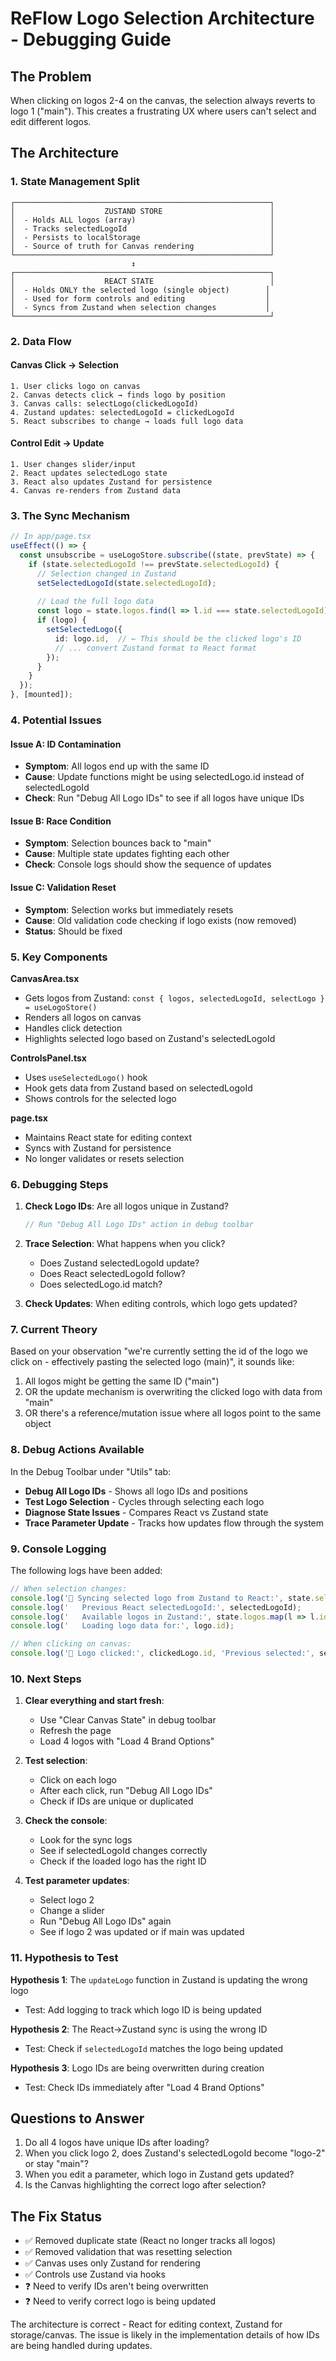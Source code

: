 # ReFlow Logo Selection Architecture - Debugging Guide

## The Problem
When clicking on logos 2-4 on the canvas, the selection always reverts to logo 1 ("main"). This creates a frustrating UX where users can't select and edit different logos.

## The Architecture

### 1. State Management Split

```
┌─────────────────────────────────────────────────────────┐
│                    ZUSTAND STORE                        │
│  - Holds ALL logos (array)                              │
│  - Tracks selectedLogoId                                │
│  - Persists to localStorage                             │
│  - Source of truth for Canvas rendering                 │
└─────────────────────────────────────────────────────────┘
                           ↕️
┌─────────────────────────────────────────────────────────┐
│                    REACT STATE                          │
│  - Holds ONLY the selected logo (single object)        │
│  - Used for form controls and editing                  │
│  - Syncs from Zustand when selection changes           │
└─────────────────────────────────────────────────────────┘
```

### 2. Data Flow

#### Canvas Click → Selection
```
1. User clicks logo on canvas
2. Canvas detects click → finds logo by position
3. Canvas calls: selectLogo(clickedLogoId)
4. Zustand updates: selectedLogoId = clickedLogoId
5. React subscribes to change → loads full logo data
```

#### Control Edit → Update
```
1. User changes slider/input
2. React updates selectedLogo state
3. React also updates Zustand for persistence
4. Canvas re-renders from Zustand data
```

### 3. The Sync Mechanism

```typescript
// In app/page.tsx
useEffect(() => {
  const unsubscribe = useLogoStore.subscribe((state, prevState) => {
    if (state.selectedLogoId !== prevState.selectedLogoId) {
      // Selection changed in Zustand
      setSelectedLogoId(state.selectedLogoId);
      
      // Load the full logo data
      const logo = state.logos.find(l => l.id === state.selectedLogoId);
      if (logo) {
        setSelectedLogo({
          id: logo.id,  // ← This should be the clicked logo's ID
          // ... convert Zustand format to React format
        });
      }
    }
  });
}, [mounted]);
```

### 4. Potential Issues

#### Issue A: ID Contamination
- **Symptom**: All logos end up with the same ID
- **Cause**: Update functions might be using selectedLogo.id instead of selectedLogoId
- **Check**: Run "Debug All Logo IDs" to see if all logos have unique IDs

#### Issue B: Race Condition
- **Symptom**: Selection bounces back to "main"
- **Cause**: Multiple state updates fighting each other
- **Check**: Console logs should show the sequence of updates

#### Issue C: Validation Reset
- **Symptom**: Selection works but immediately resets
- **Cause**: Old validation code checking if logo exists (now removed)
- **Status**: Should be fixed

### 5. Key Components

**CanvasArea.tsx**
- Gets logos from Zustand: `const { logos, selectedLogoId, selectLogo } = useLogoStore()`
- Renders all logos on canvas
- Handles click detection
- Highlights selected logo based on Zustand's selectedLogoId

**ControlsPanel.tsx**
- Uses `useSelectedLogo()` hook
- Hook gets data from Zustand based on selectedLogoId
- Shows controls for the selected logo

**page.tsx**
- Maintains React state for editing context
- Syncs with Zustand for persistence
- No longer validates or resets selection

### 6. Debugging Steps

1. **Check Logo IDs**: Are all logos unique in Zustand?
   ```javascript
   // Run "Debug All Logo IDs" action in debug toolbar
   ```

2. **Trace Selection**: What happens when you click?
   - Does Zustand selectedLogoId update?
   - Does React selectedLogoId follow?
   - Does selectedLogo.id match?

3. **Check Updates**: When editing controls, which logo gets updated?

### 7. Current Theory

Based on your observation "we're currently setting the id of the logo we click on - effectively pasting the selected logo (main)", it sounds like:

1. All logos might be getting the same ID ("main")
2. OR the update mechanism is overwriting the clicked logo with data from "main"
3. OR there's a reference/mutation issue where all logos point to the same object

### 8. Debug Actions Available

In the Debug Toolbar under "Utils" tab:
- **Debug All Logo IDs** - Shows all logo IDs and positions
- **Test Logo Selection** - Cycles through selecting each logo
- **Diagnose State Issues** - Compares React vs Zustand state
- **Trace Parameter Update** - Tracks how updates flow through the system

### 9. Console Logging

The following logs have been added:
```javascript
// When selection changes:
console.log('🔄 Syncing selected logo from Zustand to React:', state.selectedLogoId);
console.log('   Previous React selectedLogoId:', selectedLogoId);
console.log('   Available logos in Zustand:', state.logos.map(l => l.id));
console.log('   Loading logo data for:', logo.id);

// When clicking on canvas:
console.log('🎯 Logo clicked:', clickedLogo.id, 'Previous selected:', selectedLogoId);
```

### 10. Next Steps

1. **Clear everything and start fresh**:
   - Use "Clear Canvas State" in debug toolbar
   - Refresh the page
   - Load 4 logos with "Load 4 Brand Options"

2. **Test selection**:
   - Click on each logo
   - After each click, run "Debug All Logo IDs"
   - Check if IDs are unique or duplicated

3. **Check the console**:
   - Look for the sync logs
   - See if selectedLogoId changes correctly
   - Check if the loaded logo has the right ID

4. **Test parameter updates**:
   - Select logo 2
   - Change a slider
   - Run "Debug All Logo IDs" again
   - See if logo 2 was updated or if main was updated

### 11. Hypothesis to Test

**Hypothesis 1**: The `updateLogo` function in Zustand is updating the wrong logo
- Test: Add logging to track which logo ID is being updated

**Hypothesis 2**: The React→Zustand sync is using the wrong ID
- Test: Check if `selectedLogoId` matches the logo being updated

**Hypothesis 3**: Logo IDs are being overwritten during creation
- Test: Check IDs immediately after "Load 4 Brand Options"

## Questions to Answer

1. Do all 4 logos have unique IDs after loading?
2. When you click logo 2, does Zustand's selectedLogoId become "logo-2" or stay "main"?
3. When you edit a parameter, which logo in Zustand gets updated?
4. Is the Canvas highlighting the correct logo after selection?

## The Fix Status
- ✅ Removed duplicate state (React no longer tracks all logos)
- ✅ Removed validation that was resetting selection
- ✅ Canvas uses only Zustand for rendering
- ✅ Controls use Zustand via hooks
- ❓ Need to verify IDs aren't being overwritten
- ❓ Need to verify correct logo is being updated

The architecture is correct - React for editing context, Zustand for storage/canvas. The issue is likely in the implementation details of how IDs are being handled during updates.
